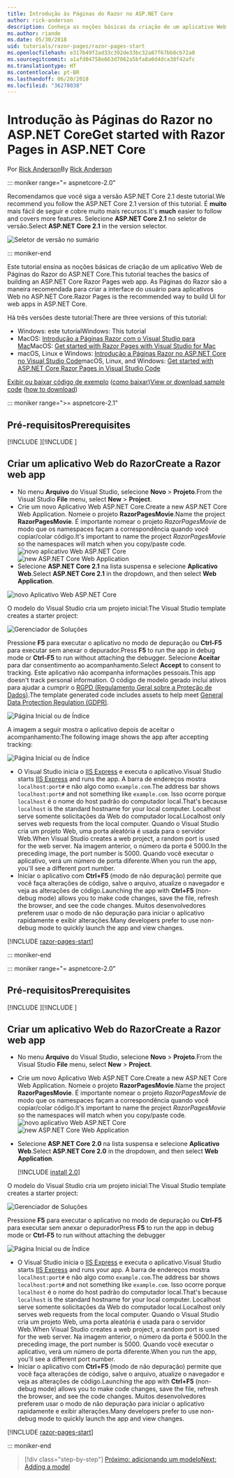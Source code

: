 ```yaml
---
title: Introdução às Páginas do Razor no ASP.NET Core
author: rick-anderson
description: Conheça as noções básicas da criação de um aplicativo Web Páginas Razor do ASP.NET Core. O aplicativo Páginas Razor é recomendado para cargas de trabalho da Web no ASP.NET Core.
ms.author: riande
ms.date: 05/30/2018
uid: tutorials/razor-pages/razor-pages-start
ms.openlocfilehash: e317b49f2ad33c392de33bc32a87f67bb8cb72a0
ms.sourcegitcommit: a1afd04758e663d7062a5bfa8a0d4dca38f42afc
ms.translationtype: HT
ms.contentlocale: pt-BR
ms.lasthandoff: 06/20/2018
ms.locfileid: "36278038"
---
```

# <a name="get-started-with-razor-pages-in-aspnet-core"></a><span data-ttu-id="93ea3-104">Introdução às Páginas do Razor no ASP.NET Core</span><span class="sxs-lookup"><span data-stu-id="93ea3-104">Get started with Razor Pages in ASP.NET Core</span></span>

<span data-ttu-id="93ea3-105">Por [Rick Anderson](https://twitter.com/RickAndMSFT)</span><span class="sxs-lookup"><span data-stu-id="93ea3-105">By [Rick Anderson](https://twitter.com/RickAndMSFT)</span></span>

::: moniker range="= aspnetcore-2.0"

<span data-ttu-id="93ea3-106">Recomendamos que você siga a versão ASP.NET Core 2.1 deste tutorial.</span><span class="sxs-lookup"><span data-stu-id="93ea3-106">We recommend you follow the ASP.NET Core 2.1 version of this tutorial.</span></span> <span data-ttu-id="93ea3-107">É **muito** mais fácil de seguir e cobre muito mais recursos.</span><span class="sxs-lookup"><span data-stu-id="93ea3-107">It's **much** easier to follow and covers more features.</span></span> <span data-ttu-id="93ea3-108">Selecione **ASP.NET Core 2.1** no seletor de versão.</span><span class="sxs-lookup"><span data-stu-id="93ea3-108">Select **ASP.NET Core 2.1** in the version selector.</span></span>

![Seletor de versão no sumário](razor-pages-start/_static/v21.png)

::: moniker-end

<span data-ttu-id="93ea3-110">Este tutorial ensina as noções básicas de criação de um aplicativo Web de Páginas do Razor do ASP.NET Core.</span><span class="sxs-lookup"><span data-stu-id="93ea3-110">This tutorial teaches the basics of building an ASP.NET Core Razor Pages web app.</span></span> <span data-ttu-id="93ea3-111">As Páginas do Razor são a maneira recomendada para criar a interface do usuário para aplicativos Web no ASP.NET Core.</span><span class="sxs-lookup"><span data-stu-id="93ea3-111">Razor Pages is the recommended way to build UI for web apps in ASP.NET Core.</span></span>

<span data-ttu-id="93ea3-112">Há três versões deste tutorial:</span><span class="sxs-lookup"><span data-stu-id="93ea3-112">There are three versions of this tutorial:</span></span>

* <span data-ttu-id="93ea3-113">Windows: este tutorial</span><span class="sxs-lookup"><span data-stu-id="93ea3-113">Windows: This tutorial</span></span>
* <span data-ttu-id="93ea3-114">MacOS: [Introdução a Páginas Razor com o Visual Studio para Mac](xref:tutorials/razor-pages-mac/razor-pages-start)</span><span class="sxs-lookup"><span data-stu-id="93ea3-114">MacOS: [Get started with Razor Pages with Visual Studio for Mac](xref:tutorials/razor-pages-mac/razor-pages-start)</span></span>
* <span data-ttu-id="93ea3-115">macOS, Linux e Windows: [Introdução a Páginas Razor no ASP.NET Core no Visual Studio Code](xref:tutorials/razor-pages-vsc/razor-pages-start)</span><span class="sxs-lookup"><span data-stu-id="93ea3-115">macOS, Linux, and Windows: [Get started with ASP.NET Core Razor Pages in Visual Studio Code](xref:tutorials/razor-pages-vsc/razor-pages-start)</span></span>

<span data-ttu-id="93ea3-116">[Exibir ou baixar código de exemplo](https://github.com/aspnet/Docs/tree/master/aspnetcore/tutorials/razor-pages/razor-pages-start/sample) ([como baixar](xref:tutorials/index#how-to-download-a-sample))</span><span class="sxs-lookup"><span data-stu-id="93ea3-116">[View or download sample code](https://github.com/aspnet/Docs/tree/master/aspnetcore/tutorials/razor-pages/razor-pages-start/sample) ([how to download](xref:tutorials/index#how-to-download-a-sample))</span></span>

::: moniker range=">= aspnetcore-2.1"

## <a name="prerequisites"></a><span data-ttu-id="93ea3-117">Pré-requisitos</span><span class="sxs-lookup"><span data-stu-id="93ea3-117">Prerequisites</span></span>

<span data-ttu-id="93ea3-118">[!INCLUDE [](~/includes/net-core-prereqs-windows.md) [](~/includes/net-core-prereqs-windows.md)]</span><span class="sxs-lookup"><span data-stu-id="93ea3-118">[!INCLUDE [](~/includes/net-core-prereqs-windows.md) [](~/includes/net-core-prereqs-windows.md)]</span></span>

## <a name="create-a-razor-web-app"></a><span data-ttu-id="93ea3-119">Criar um aplicativo Web do Razor</span><span class="sxs-lookup"><span data-stu-id="93ea3-119">Create a Razor web app</span></span>

* <span data-ttu-id="93ea3-120">No menu **Arquivo** do Visual Studio, selecione **Novo** > **Projeto**.</span><span class="sxs-lookup"><span data-stu-id="93ea3-120">From the Visual Studio **File** menu, select **New** > **Project**.</span></span>
* <span data-ttu-id="93ea3-121">Crie um novo Aplicativo Web ASP.NET Core.</span><span class="sxs-lookup"><span data-stu-id="93ea3-121">Create a new ASP.NET Core Web Application.</span></span> <span data-ttu-id="93ea3-122">Nomeie o projeto **RazorPagesMovie**.</span><span class="sxs-lookup"><span data-stu-id="93ea3-122">Name the project **RazorPagesMovie**.</span></span> <span data-ttu-id="93ea3-123">É importante nomear o projeto *RazorPagesMovie* de modo que os namespaces façam a correspondência quando você copiar/colar código.</span><span class="sxs-lookup"><span data-stu-id="93ea3-123">It's important to name the project *RazorPagesMovie* so the namespaces will match when you copy/paste code.</span></span>
 <span data-ttu-id="93ea3-124">![novo aplicativo Web ASP.NET Core](razor-pages-start/_static/np_2.1.png)</span><span class="sxs-lookup"><span data-stu-id="93ea3-124">![new ASP.NET Core Web Application](razor-pages-start/_static/np_2.1.png)</span></span>
* <span data-ttu-id="93ea3-125">Selecione **ASP.NET Core 2.1** na lista suspensa e selecione **Aplicativo Web**.</span><span class="sxs-lookup"><span data-stu-id="93ea3-125">Select **ASP.NET Core 2.1** in the dropdown, and then select **Web Application**.</span></span>

 ![novo Aplicativo Web ASP.NET Core](razor-pages-start/_static/np_2_2.1.png)

<span data-ttu-id="93ea3-127">O modelo do Visual Studio cria um projeto inicial:</span><span class="sxs-lookup"><span data-stu-id="93ea3-127">The Visual Studio template creates a starter project:</span></span>

![Gerenciador de Soluções](razor-pages-start/_static/se2.1.png)

<span data-ttu-id="93ea3-129">Pressione **F5** para executar o aplicativo no modo de depuração ou **Ctrl-F5** para executar sem anexar o depurador.</span><span class="sxs-lookup"><span data-stu-id="93ea3-129">Press **F5** to run the app in debug mode or **Ctrl-F5** to run without attaching the debugger.</span></span> <span data-ttu-id="93ea3-130">Selecione **Aceitar** para dar consentimento ao acompanhamento.</span><span class="sxs-lookup"><span data-stu-id="93ea3-130">Select **Accept** to consent to tracking.</span></span> <span data-ttu-id="93ea3-131">Este aplicativo não acompanha informações pessoais.</span><span class="sxs-lookup"><span data-stu-id="93ea3-131">This app doesn't track personal information.</span></span> <span data-ttu-id="93ea3-132">O código de modelo gerado inclui ativos para ajudar a cumprir o [RGPD (Regulamento Geral sobre a Proteção de Dados)](xref:security/gdpr).</span><span class="sxs-lookup"><span data-stu-id="93ea3-132">The template generated code includes assets to help meet [General Data Protection Regulation (GDPR)](xref:security/gdpr).</span></span>

![Página Inicial ou de Índice](razor-pages-start/_static/homeGDPR.png)

<span data-ttu-id="93ea3-134">A imagem a seguir mostra o aplicativo depois de aceitar o acompanhamento:</span><span class="sxs-lookup"><span data-stu-id="93ea3-134">The following image shows the app after accepting tracking:</span></span>

![Página Inicial ou de Índice](razor-pages-start/_static/home2.1.png)

* <span data-ttu-id="93ea3-136">O Visual Studio inicia o [IIS Express](/iis/extensions/introduction-to-iis-express/iis-express-overview) e executa o aplicativo.</span><span class="sxs-lookup"><span data-stu-id="93ea3-136">Visual Studio starts [IIS Express](/iis/extensions/introduction-to-iis-express/iis-express-overview) and runs the app.</span></span> <span data-ttu-id="93ea3-137">A barra de endereços mostra `localhost:port#` e não algo como `example.com`.</span><span class="sxs-lookup"><span data-stu-id="93ea3-137">The address bar shows `localhost:port#` and not something like `example.com`.</span></span> <span data-ttu-id="93ea3-138">Isso ocorre porque `localhost` é o nome do host padrão do computador local.</span><span class="sxs-lookup"><span data-stu-id="93ea3-138">That's because `localhost` is the standard hostname for your local computer.</span></span> <span data-ttu-id="93ea3-139">Localhost serve somente solicitações da Web do computador local.</span><span class="sxs-lookup"><span data-stu-id="93ea3-139">Localhost only serves web requests from the local computer.</span></span> <span data-ttu-id="93ea3-140">Quando o Visual Studio cria um projeto Web, uma porta aleatória é usada para o servidor Web.</span><span class="sxs-lookup"><span data-stu-id="93ea3-140">When Visual Studio creates a web project, a random port is used for the web server.</span></span> <span data-ttu-id="93ea3-141">Na imagem anterior, o número da porta é 5000.</span><span class="sxs-lookup"><span data-stu-id="93ea3-141">In the preceding image, the port number is 5000.</span></span> <span data-ttu-id="93ea3-142">Quando você executar o aplicativo, verá um número de porta diferente.</span><span class="sxs-lookup"><span data-stu-id="93ea3-142">When you run the app, you'll see a different port number.</span></span>
* <span data-ttu-id="93ea3-143">Iniciar o aplicativo com **Ctrl+F5** (modo de não depuração) permite que você faça alterações de código, salve o arquivo, atualize o navegador e veja as alterações de código.</span><span class="sxs-lookup"><span data-stu-id="93ea3-143">Launching the app with **Ctrl+F5** (non-debug mode) allows you to make code changes, save the file, refresh the browser, and see the code changes.</span></span> <span data-ttu-id="93ea3-144">Muitos desenvolvedores preferem usar o modo de não depuração para iniciar o aplicativo rapidamente e exibir alterações.</span><span class="sxs-lookup"><span data-stu-id="93ea3-144">Many developers prefer to use non-debug mode to quickly launch the app and view changes.</span></span>

[!INCLUDE [razor-pages-start](~/includes/RP/2.1/razor-pages-start.md)]

::: moniker-end

::: moniker range="= aspnetcore-2.0"

## <a name="prerequisites"></a><span data-ttu-id="93ea3-145">Pré-requisitos</span><span class="sxs-lookup"><span data-stu-id="93ea3-145">Prerequisites</span></span>

<span data-ttu-id="93ea3-146">[!INCLUDE [](~/includes/net-core-prereqs-windows.md) [](~/includes/net-core-prereqs-windows.md)]</span><span class="sxs-lookup"><span data-stu-id="93ea3-146">[!INCLUDE [](~/includes/net-core-prereqs-windows.md) [](~/includes/net-core-prereqs-windows.md)]</span></span>

## <a name="create-a-razor-web-app"></a><span data-ttu-id="93ea3-147">Criar um aplicativo Web do Razor</span><span class="sxs-lookup"><span data-stu-id="93ea3-147">Create a Razor web app</span></span>

* <span data-ttu-id="93ea3-148">No menu **Arquivo** do Visual Studio, selecione **Novo** > **Projeto**.</span><span class="sxs-lookup"><span data-stu-id="93ea3-148">From the Visual Studio **File** menu, select **New** > **Project**.</span></span>
* <span data-ttu-id="93ea3-149">Crie um novo Aplicativo Web ASP.NET Core.</span><span class="sxs-lookup"><span data-stu-id="93ea3-149">Create a new ASP.NET Core Web Application.</span></span> <span data-ttu-id="93ea3-150">Nomeie o projeto **RazorPagesMovie**.</span><span class="sxs-lookup"><span data-stu-id="93ea3-150">Name the project **RazorPagesMovie**.</span></span> <span data-ttu-id="93ea3-151">É importante nomear o projeto *RazorPagesMovie* de modo que os namespaces façam a correspondência quando você copiar/colar código.</span><span class="sxs-lookup"><span data-stu-id="93ea3-151">It's important to name the project *RazorPagesMovie* so the namespaces will match when you copy/paste code.</span></span>
  <span data-ttu-id="93ea3-152">![novo aplicativo Web ASP.NET Core](../../razor-pages/index/_static/np.png)</span><span class="sxs-lookup"><span data-stu-id="93ea3-152">![new ASP.NET Core Web Application](../../razor-pages/index/_static/np.png)</span></span>
* <span data-ttu-id="93ea3-153">Selecione **ASP.NET Core 2.0** na lista suspensa e selecione **Aplicativo Web**.</span><span class="sxs-lookup"><span data-stu-id="93ea3-153">Select **ASP.NET Core 2.0** in the dropdown, and then select **Web Application**.</span></span>

  [!INCLUDE [install 2.0](~/includes/dotnetcore-on-dotnetfx-vs.md)]

<span data-ttu-id="93ea3-154">O modelo do Visual Studio cria um projeto inicial:</span><span class="sxs-lookup"><span data-stu-id="93ea3-154">The Visual Studio template creates a starter project:</span></span>

![Gerenciador de Soluções](razor-pages-start/_static/se.png)

<span data-ttu-id="93ea3-156">Pressione **F5** para executar o aplicativo no modo de depuração ou **Ctrl-F5** para executar sem anexar o depurador</span><span class="sxs-lookup"><span data-stu-id="93ea3-156">Press **F5** to run the app in debug mode or **Ctrl-F5** to run without attaching the debugger</span></span>

![Página Inicial ou de Índice](razor-pages-start/_static/home.png)

* <span data-ttu-id="93ea3-158">O Visual Studio inicia o [IIS Express](/iis/extensions/introduction-to-iis-express/iis-express-overview) e executa o aplicativo.</span><span class="sxs-lookup"><span data-stu-id="93ea3-158">Visual Studio starts [IIS Express](/iis/extensions/introduction-to-iis-express/iis-express-overview) and runs your app.</span></span> <span data-ttu-id="93ea3-159">A barra de endereços mostra `localhost:port#` e não algo como `example.com`.</span><span class="sxs-lookup"><span data-stu-id="93ea3-159">The address bar shows `localhost:port#` and not something like `example.com`.</span></span> <span data-ttu-id="93ea3-160">Isso ocorre porque `localhost` é o nome do host padrão do computador local.</span><span class="sxs-lookup"><span data-stu-id="93ea3-160">That's because `localhost` is the standard hostname for your local computer.</span></span> <span data-ttu-id="93ea3-161">Localhost serve somente solicitações da Web do computador local.</span><span class="sxs-lookup"><span data-stu-id="93ea3-161">Localhost only serves web requests from the local computer.</span></span> <span data-ttu-id="93ea3-162">Quando o Visual Studio cria um projeto Web, uma porta aleatória é usada para o servidor Web.</span><span class="sxs-lookup"><span data-stu-id="93ea3-162">When Visual Studio creates a web project, a random port is used for the web server.</span></span> <span data-ttu-id="93ea3-163">Na imagem anterior, o número da porta é 5000.</span><span class="sxs-lookup"><span data-stu-id="93ea3-163">In the preceding image, the port number is 5000.</span></span> <span data-ttu-id="93ea3-164">Quando você executar o aplicativo, verá um número de porta diferente.</span><span class="sxs-lookup"><span data-stu-id="93ea3-164">When you run the app, you'll see a different port number.</span></span>
* <span data-ttu-id="93ea3-165">Iniciar o aplicativo com **Ctrl+F5** (modo de não depuração) permite que você faça alterações de código, salve o arquivo, atualize o navegador e veja as alterações de código.</span><span class="sxs-lookup"><span data-stu-id="93ea3-165">Launching the app with **Ctrl+F5** (non-debug mode) allows you to make code changes, save the file, refresh the browser, and see the code changes.</span></span> <span data-ttu-id="93ea3-166">Muitos desenvolvedores preferem usar o modo de não depuração para iniciar o aplicativo rapidamente e exibir alterações.</span><span class="sxs-lookup"><span data-stu-id="93ea3-166">Many developers prefer to use non-debug mode to quickly launch the app and view changes.</span></span>

[!INCLUDE [razor-pages-start](~/includes/RP/2.1/razor-pages-start.md)]

::: moniker-end

> [!div class="step-by-step"]
> [<span data-ttu-id="93ea3-167">Próximo: adicionando um modelo</span><span class="sxs-lookup"><span data-stu-id="93ea3-167">Next: Adding a model</span></span>](xref:tutorials/razor-pages/model)
